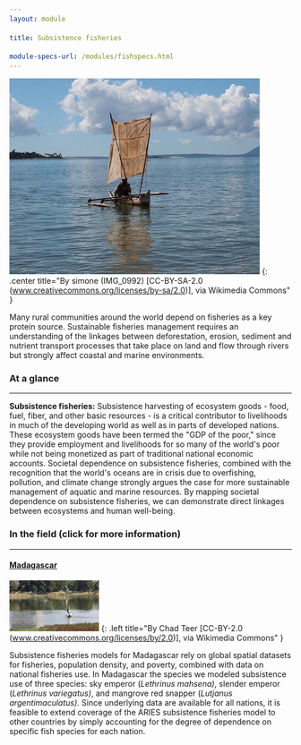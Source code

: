 ```yaml
---
layout: module

title: Subsistence fisheries

module-specs-url: /modules/fishspecs.html
---
```

<div id="module-intro" markdown="1">

![](/images/800px-Boat_in_Nosy_Komba_Madagascar.jpg)
{: .center title="By simone (IMG_0992) [CC-BY-SA-2.0 (www.creativecommons.org/licenses/by-sa/2.0)], via Wikimedia Commons" }

Many rural communities around the world depend on fisheries as a key
protein source. Sustainable fisheries management requires an
understanding of the linkages between deforestation, erosion, sediment
and nutrient transport processes that take place on land and flow
through rivers but strongly affect coastal and marine environments.

</div>

<div id="module-at-a-glance" markdown="1">

### At a glance
----------------

**Subsistence fisheries:** Subsistence harvesting of ecosystem goods -
food, fuel, fiber, and other basic resources - is a critical
contributor to livelihoods in much of the developing world as well as
in parts of developed nations.  These ecosystem goods have been termed
the "GDP of the poor," since they provide employment and livelihoods
for so many of the world's poor while not being monetized as part of
traditional national economic accounts.  Societal dependence on
subsistence fisheries, combined with the recognition that the world's
oceans are in crisis due to overfishing, pollution, and climate change
strongly argues the case for more sustainable management of aquatic
and marine resources.  By mapping societal dependence on subsistence
fisheries, we can demonstrate direct linkages between ecosystems and
human well-being.

</div>

<div id="module-in-the-field" markdown="1">

### In the field (click for more information)
-----------------

#### [Madagascar](/case_studies/madagascar.html)

![](/images/800px-Fishing_in_Downtown_Antananarivo.jpg)
{: .left title="By Chad Teer [CC-BY-2.0 (www.creativecommons.org/licenses/by/2.0)], via Wikimedia Commons" }

Subsistence fisheries models for Madagascar rely on global spatial
datasets for fisheries, population density, and poverty, combined with
data on national fisheries use.  In Madagascar the species we modeled
subsistence use of three species: sky emperor (*Lethrinus mahsena)*,
slender emperor (*Lethrinus variegatus)*, and mangrove red snapper
(*Lutjanus argentimaculatus)*. Since underlying data are available for
all nations, it is feasible to extend coverage of the ARIES
subsistence fisheries model to other countries by simply accounting
for the degree of dependence on specific fish species for each nation.

</div>
